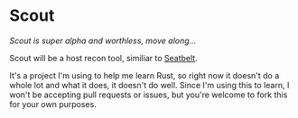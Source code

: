 # Scout
_Scout is super alpha and worthless, move along..._

Scout will be a host recon tool, similiar to [Seatbelt](https://github.com/GhostPack/Seatbelt). 

It's a project I'm using to help me learn Rust, so right now it doesn't do a whole lot and what it does, it doesn't do well. Since I'm using this to learn, I won't be accepting pull requests or issues, but you're welcome to fork this for your own purposes.